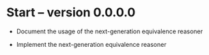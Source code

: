 Start – version 0.0.0.0
=======================

  * Document the usage of the next-generation equivalence reasoner

  * Implement the next-generation equivalence reasoner
